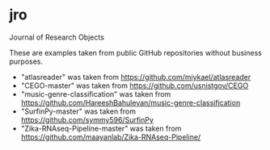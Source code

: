 # jro
Journal of Research Objects


These are examples taken from public GitHub repositories without business purposes.


* "atlasreader" was taken from https://github.com/miykael/atlasreader
* "CEGO-master" was taken from https://github.com/usnistgov/CEGO
* "music-genre-classification" was taken from https://github.com/HareeshBahuleyan/music-genre-classification
* "SurfinPy-master" was taken from https://github.com/symmy596/SurfinPy
* "Zika-RNAseq-Pipeline-master" was taken from https://github.com/maayanlab/Zika-RNAseq-Pipeline/
